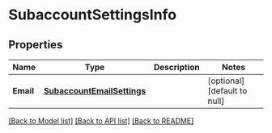 # SubaccountSettingsInfo

## Properties
Name | Type | Description | Notes
------------ | ------------- | ------------- | -------------
**Email** | [**SubaccountEmailSettings**](SubaccountEmailSettings.md) |  | [optional] [default to null]

[[Back to Model list]](../README.md#documentation-for-models) [[Back to API list]](../README.md#documentation-for-api-endpoints) [[Back to README]](../README.md)


